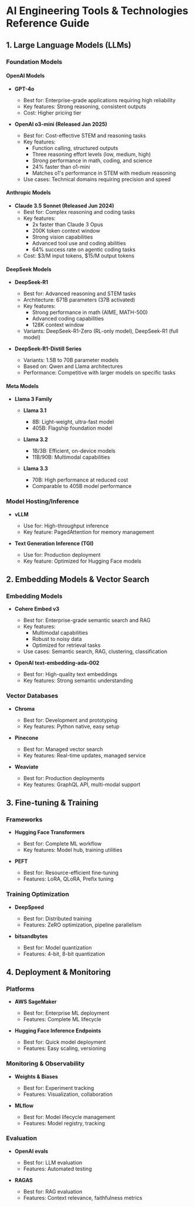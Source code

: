 # AI Engineering Tools & Technologies Reference Guide

## 1. Large Language Models (LLMs)

### Foundation Models

#### OpenAI Models
- **GPT-4o** 
  - Best for: Enterprise-grade applications requiring high reliability
  - Key features: Strong reasoning, consistent outputs
  - Cost: Higher pricing tier

- **OpenAI o3-mini (Released Jan 2025)**
  - Best for: Cost-effective STEM and reasoning tasks
  - Key features: 
    - Function calling, structured outputs
    - Three reasoning effort levels (low, medium, high)
    - Strong performance in math, coding, and science
    - 24% faster than o1-mini
    - Matches o1's performance in STEM with medium reasoning
  - Use cases: Technical domains requiring precision and speed

#### Anthropic Models
- **Claude 3.5 Sonnet (Released Jun 2024)**
  - Best for: Complex reasoning and coding tasks
  - Key features:
    - 2x faster than Claude 3 Opus
    - 200K token context window
    - Strong vision capabilities
    - Advanced tool use and coding abilities
    - 64% success rate on agentic coding tasks
  - Cost: $3/M input tokens, $15/M output tokens

#### DeepSeek Models
- **DeepSeek-R1**
  - Best for: Advanced reasoning and STEM tasks
  - Architecture: 671B parameters (37B activated)
  - Key features:
    - Strong performance in math (AIME, MATH-500)
    - Advanced coding capabilities
    - 128K context window
  - Variants: DeepSeek-R1-Zero (RL-only model), DeepSeek-R1 (full model)
  
- **DeepSeek-R1-Distill Series**
  - Variants: 1.5B to 70B parameter models
  - Based on: Qwen and Llama architectures
  - Performance: Competitive with larger models on specific tasks

#### Meta Models
- **Llama 3 Family**
  - **Llama 3.1**
    - 8B: Light-weight, ultra-fast model
    - 405B: Flagship foundation model
  
  - **Llama 3.2**
    - 1B/3B: Efficient, on-device models
    - 11B/90B: Multimodal capabilities
  
  - **Llama 3.3**
    - 70B: High performance at reduced cost
    - Comparable to 405B model performance

### Model Hosting/Inference
- **vLLM**
  - Use for: High-throughput inference
  - Key feature: PagedAttention for memory management

- **Text Generation Inference (TGI)**
  - Use for: Production deployment
  - Key feature: Optimized for Hugging Face models

## 2. Embedding Models & Vector Search

### Embedding Models
- **Cohere Embed v3**
  - Best for: Enterprise-grade semantic search and RAG
  - Key features:
    - Multimodal capabilities
    - Robust to noisy data
    - Optimized for retrieval tasks
  - Use cases: Semantic search, RAG, clustering, classification

- **OpenAI text-embedding-ada-002**
  - Best for: High-quality text embeddings
  - Key features: Strong semantic understanding

### Vector Databases
- **Chroma**
  - Best for: Development and prototyping
  - Key features: Python native, easy setup

- **Pinecone**
  - Best for: Managed vector search
  - Key features: Real-time updates, managed service

- **Weaviate**
  - Best for: Production deployments
  - Key features: GraphQL API, multi-modal support

## 3. Fine-tuning & Training

### Frameworks
- **Hugging Face Transformers**
  - Best for: Complete ML workflow
  - Key features: Model hub, training utilities

- **PEFT**
  - Best for: Resource-efficient fine-tuning
  - Features: LoRA, QLoRA, Prefix tuning

### Training Optimization
- **DeepSpeed**
  - Best for: Distributed training
  - Features: ZeRO optimization, pipeline parallelism

- **bitsandbytes**
  - Best for: Model quantization
  - Features: 4-bit, 8-bit quantization

## 4. Deployment & Monitoring

### Platforms
- **AWS SageMaker**
  - Best for: Enterprise ML deployment
  - Features: Complete ML lifecycle

- **Hugging Face Inference Endpoints**
  - Best for: Quick model deployment
  - Features: Easy scaling, versioning

### Monitoring & Observability
- **Weights & Biases**
  - Best for: Experiment tracking
  - Features: Visualization, collaboration

- **MLflow**
  - Best for: Model lifecycle management
  - Features: Model registry, tracking

### Evaluation
- **OpenAI evals**
  - Best for: LLM evaluation
  - Features: Automated testing

- **RAGAS**
  - Best for: RAG evaluation
  - Features: Context relevance, faithfulness metrics

